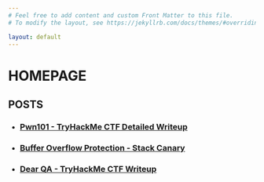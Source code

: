 ```yaml
---
# Feel free to add content and custom Front Matter to this file.
# To modify the layout, see https://jekyllrb.com/docs/themes/#overriding-theme-defaults

layout: default
---
```

# HOMEPAGE
## POSTS

*   ### [Pwn101 - TryHackMe CTF Detailed Writeup](/Pwn101-TryHackMe-CTF-Write-up)

*   ### [Buffer Overflow Protection - Stack Canary](/Buffer-Overflow-Protection-Stack-Canary)

*   ### [Dear QA - TryHackMe CTF Writeup](/Dear-QA-TryHackMe-CTF-Write-up)